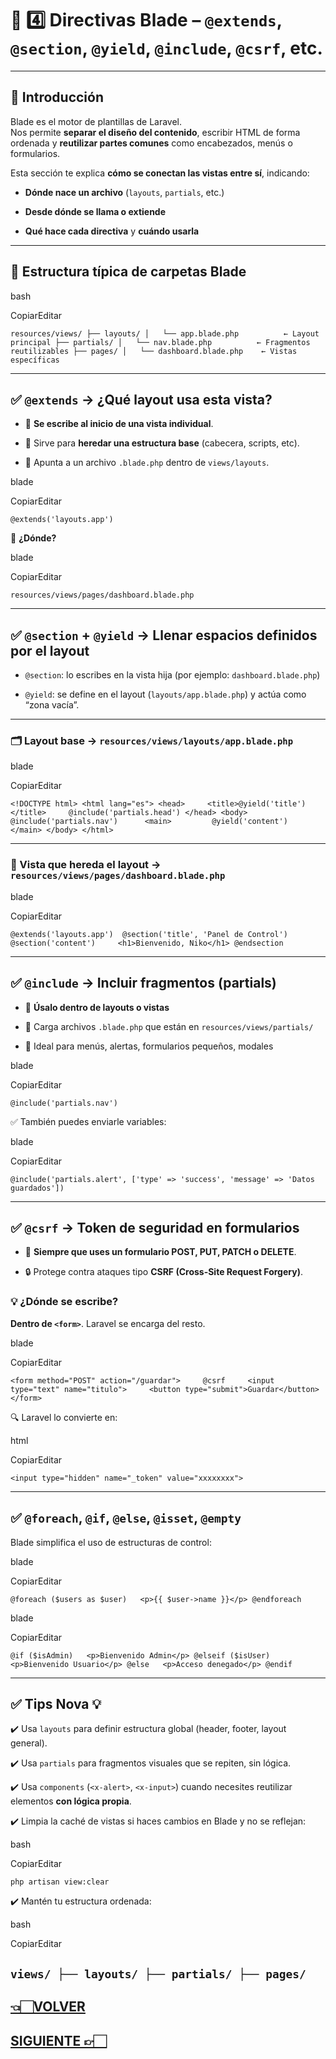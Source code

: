 # 🧩 4️⃣ Directivas Blade – `@extends`, `@section`, `@yield`, `@include`, `@csrf`, etc.

---

## 🧭 Introducción

Blade es el motor de plantillas de Laravel.  
Nos permite **separar el diseño del contenido**, escribir HTML de forma ordenada y **reutilizar partes comunes** como encabezados, menús o formularios.

Esta sección te explica **cómo se conectan las vistas entre sí**, indicando:

- **Dónde nace un archivo** (`layouts`, `partials`, etc.)
    
- **Desde dónde se llama o extiende**
    
- **Qué hace cada directiva** y **cuándo usarla**
    

---

## 🧱 Estructura típica de carpetas Blade

bash

CopiarEditar

`resources/views/ ├── layouts/ │   └── app.blade.php          ← Layout principal ├── partials/ │   └── nav.blade.php          ← Fragmentos reutilizables ├── pages/ │   └── dashboard.blade.php    ← Vistas específicas`

---

## ✅ `@extends` → ¿Qué layout usa esta vista?

- 📌 **Se escribe al inicio de una vista individual**.
    
- 🔁 Sirve para **heredar una estructura base** (cabecera, scripts, etc).
    
- 🧭 Apunta a un archivo `.blade.php` dentro de `views/layouts`.
    

blade

CopiarEditar

`@extends('layouts.app')`

🧠 **¿Dónde?**

blade

CopiarEditar

`resources/views/pages/dashboard.blade.php`

---

## ✅ `@section` + `@yield` → Llenar espacios definidos por el layout

- `@section`: lo escribes en la vista hija (por ejemplo: `dashboard.blade.php`)
    
- `@yield`: se define en el layout (`layouts/app.blade.php`) y actúa como “zona vacía”.
    

---

### 🗂️ Layout base → `resources/views/layouts/app.blade.php`

blade

CopiarEditar

`<!DOCTYPE html> <html lang="es"> <head>     <title>@yield('title')</title>     @include('partials.head') </head> <body>     @include('partials.nav')      <main>         @yield('content')     </main> </body> </html>`

---

### 🧾 Vista que hereda el layout → `resources/views/pages/dashboard.blade.php`

blade

CopiarEditar

`@extends('layouts.app')  @section('title', 'Panel de Control')  @section('content')     <h1>Bienvenido, Niko</h1> @endsection`

---

## ✅ `@include` → Incluir fragmentos (partials)

- 📌 **Úsalo dentro de layouts o vistas**
    
- 💾 Carga archivos `.blade.php` que están en `resources/views/partials/`
    
- 🧰 Ideal para menús, alertas, formularios pequeños, modales
    

blade

CopiarEditar

`@include('partials.nav')`

✅ También puedes enviarle variables:

blade

CopiarEditar

`@include('partials.alert', ['type' => 'success', 'message' => 'Datos guardados'])`

---

## ✅ `@csrf` → Token de seguridad en formularios

- 📌 **Siempre que uses un formulario POST, PUT, PATCH o DELETE**.
    
- 🔒 Protege contra ataques tipo **CSRF (Cross-Site Request Forgery)**.
    

### 💡 ¿Dónde se escribe?

**Dentro de `<form>`**. Laravel se encarga del resto.

blade

CopiarEditar

`<form method="POST" action="/guardar">     @csrf     <input type="text" name="titulo">     <button type="submit">Guardar</button> </form>`

🔍 Laravel lo convierte en:

html

CopiarEditar

`<input type="hidden" name="_token" value="xxxxxxxx">`

---

## ✅ `@foreach`, `@if`, `@else`, `@isset`, `@empty`

Blade simplifica el uso de estructuras de control:

blade

CopiarEditar

`@foreach ($users as $user)   <p>{{ $user->name }}</p> @endforeach`

blade

CopiarEditar

`@if ($isAdmin)   <p>Bienvenido Admin</p> @elseif ($isUser)   <p>Bienvenido Usuario</p> @else   <p>Acceso denegado</p> @endif`

---

## ✅ Tips Nova 💡

✔️ Usa `layouts` para definir estructura global (header, footer, layout general).

✔️ Usa `partials` para fragmentos visuales que se repiten, sin lógica.

✔️ Usa `components` (`<x-alert>`, `<x-input>`) cuando necesites reutilizar elementos **con lógica propia**.

✔️ Limpia la caché de vistas si haces cambios en Blade y no se reflejan:

bash

CopiarEditar

`php artisan view:clear`

✔️ Mantén tu estructura ordenada:

bash

CopiarEditar

`views/ ├── layouts/ ├── partials/ ├── pages/`
---

## [👈🏻VOLVER](Pasar%20datos%20con%20compact.md)

## [SIGUIENTE 👉🏻](A0.%20Laravel%20index.md)